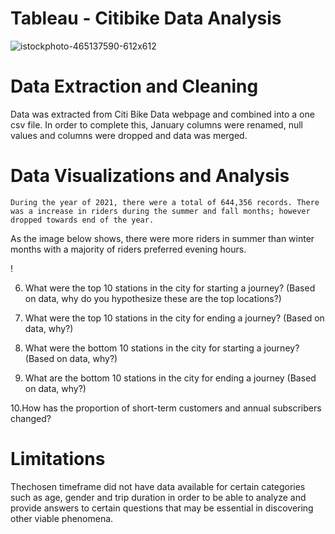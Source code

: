 # Tableau - Citibike Data Analysis
![istockphoto-465137590-612x612](https://user-images.githubusercontent.com/90159408/152656177-2d59d86f-f44d-4772-a445-454c05bd270e.jpg)


# Data Extraction and Cleaning
Data was extracted from  Citi Bike Data webpage and combined into a one csv file. In order to complete this, January columns were renamed, null values and columns were dropped and data was merged.


# Data Visualizations and Analysis

    During the year of 2021, there were a total of 644,356 records. There was a increase in riders during the summer and fall months; however dropped towards end of the year. 
  As the image below shows, there were more riders in summer than winter months with a majority of riders preferred evening hours. 
 
<image>!

  
  6. What were the top 10 stations in the city for starting a journey? (Based on data, why do you hypothesize these are the top locations?)
  
  7. What were the top 10 stations in the city for ending a journey? (Based on data, why?)

  8. What were the bottom 10 stations in the city for starting a journey? (Based on data, why?)

  9. What are the bottom 10 stations in the city for ending a journey (Based on data, why?)

  10.How has the proportion of short-term customers and annual subscribers changed?

# Limitations
Thechosen timeframe did not have data available for certain categories such as age, gender and trip duration in order to be able to analyze and provide answers to certain questions that may be essential in discovering other viable phenomena.







